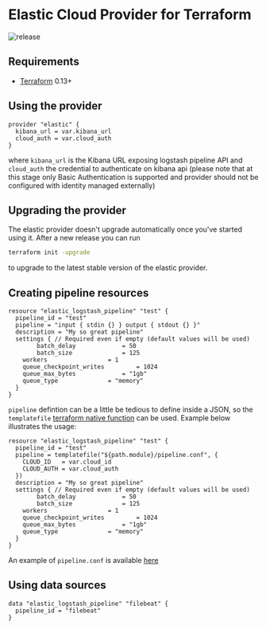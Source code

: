 # Elastic Cloud Provider for Terraform
![release](https://github.com/SkySoft-ATM/terraform-provider-elastic/workflows/release/badge.svg)

Requirements
------------

- [Terraform](https://www.terraform.io/downloads.html) 0.13+

Using the provider
----------------------
```hcl
provider "elastic" {
  kibana_url = var.kibana_url
  cloud_auth = var.cloud_auth
}
```
where `kibana_url` is the Kibana URL exposing logstash pipeline API and `cloud_auth` the credential to authenticate on kibana api (please note that at this stage only Basic Authentication is supported and provider should not be configured with identity managed externally)

Upgrading the provider
----------------------

The elastic provider doesn't upgrade automatically once you've started using it. After a new release you can run

```bash
terraform init -upgrade
```
to upgrade to the latest stable version of the elastic provider. 

Creating pipeline resources
----------------------
```hcl
resource "elastic_logstash_pipeline" "test" {
  pipeline_id = "test"
  pipeline = "input { stdin {} } output { stdout {} }"
  description = "My so great pipeline"
  settings { // Required even if empty (default values will be used)
    	batch_delay				= 50
    	batch_size 				= 125
	workers 				= 1
	queue_checkpoint_writes 		= 1024
	queue_max_bytes 			= "1gb"
	queue_type 				= "memory"
  } 
}
```
`pipeline` defintion can be a little be tedious to define inside a JSON, so the `templatefile` [terraform native function](https://www.terraform.io/docs/configuration/functions/templatefile.html) can be used.
Example below illustrates the usage:
```hcl
resource "elastic_logstash_pipeline" "test" {
  pipeline_id = "test"
  pipeline = templatefile("${path.module}/pipeline.conf", {
    CLOUD_ID   = var.cloud_id
    CLOUD_AUTH = var.cloud_auth
  })
  description = "My so great pipeline"
  settings { // Required even if empty (default values will be used)
    	batch_delay				= 50
    	batch_size 				= 125
	workers 				= 1
	queue_checkpoint_writes 		= 1024
	queue_max_bytes 			= "1gb"
	queue_type 				= "memory"
  } 
}
```
An example of `pipeline.conf` is available [here](./example/pipeline.conf)

Using data sources
----------------------
```hcl
data "elastic_logstash_pipeline" "filebeat" {
  pipeline_id = "filebeat"
}
```
